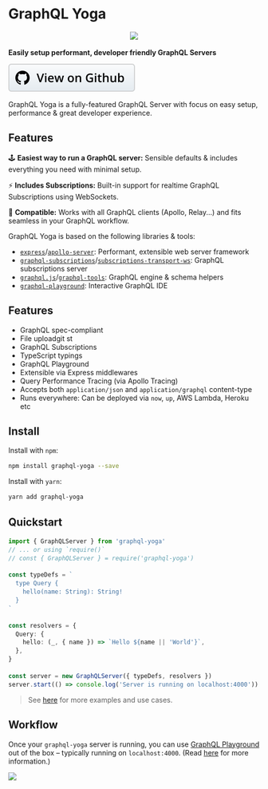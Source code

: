 # GraphQL Yoga

<p align="center"><img src="https://imgur.com/Sv6j0B6.png" width="100" /></p>

**Easily setup performant, developer friendly GraphQL Servers**

[![](../assets/view-on-github.svg)](https://github.com/graphcool/graphql-yoga)

GraphQL Yoga is a fully-featured GraphQL Server with focus on easy setup, performance & great developer experience.

## Features

🕹 **Easiest way to run a GraphQL server:** Sensible defaults & includes everything you need with minimal setup.

⚡️ **Includes Subscriptions:** Built-in support for realtime GraphQL Subscriptions using WebSockets.

👾 **Compatible:** Works with all GraphQL clients (Apollo, Relay...) and fits seamless in your GraphQL workflow.

GraphQL Yoga is based on the following libraries & tools:

* [`express`](https://github.com/expressjs/express)/[`apollo-server`](https://github.com/apollographql/apollo-server): Performant, extensible web server framework
* [`graphql-subscriptions`](https://github.com/apollographql/graphql-subscriptions)/[`subscriptions-transport-ws`](https://github.com/apollographql/subscriptions-transport-ws): GraphQL subscriptions server
* [`graphql.js`](https://github.com/graphql/graphql-js)/[`graphql-tools`](https://github.com/apollographql/graphql-tools): GraphQL engine & schema helpers
* [`graphql-playground`](https://github.com/graphcool/graphql-playground): Interactive GraphQL IDE

## Features

* GraphQL spec-compliant
* File uploadgit st
* GraphQL Subscriptions
* TypeScript typings
* GraphQL Playground
* Extensible via Express middlewares
* Query Performance Tracing (via Apollo Tracing)
* Accepts both `application/json` and `application/graphql` content-type
* Runs everywhere: Can be deployed via `now`, `up`, AWS Lambda, Heroku etc

## Install

Install with `npm`:

```sh
npm install graphql-yoga --save
```

Install with `yarn`:

```sh
yarn add graphql-yoga
```

## Quickstart

```ts
import { GraphQLServer } from 'graphql-yoga'
// ... or using `require()`
// const { GraphQLServer } = require('graphql-yoga')

const typeDefs = `
  type Query {
    hello(name: String): String!
  }
`

const resolvers = {
  Query: {
    hello: (_, { name }) => `Hello ${name || 'World'}`,
  },
}

const server = new GraphQLServer({ typeDefs, resolvers })
server.start(() => console.log('Server is running on localhost:4000'))
```

> See [here](./04-Examples.md) for more examples and use cases.

## Workflow

Once your `graphql-yoga` server is running, you can use [GraphQL Playground](https://github.com/graphcool/graphql-playground) out of the box – typically running on `localhost:4000`. (Read [here](https://blog.graph.cool/introducing-graphql-playground-f1e0a018f05d) for more information.)

[![](https://imgur.com/6IC6Huj.png)](https://www.graphqlbin.com/RVIn)